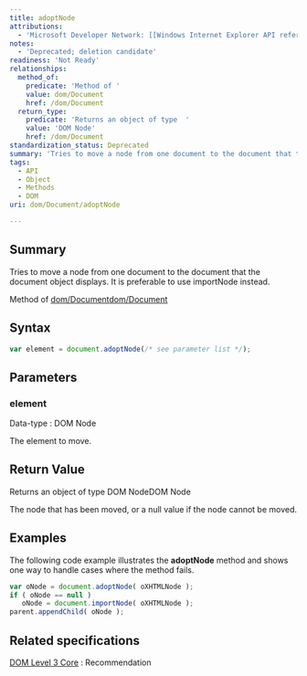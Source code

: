 ```yaml
---
title: adoptNode
attributions:
  - 'Microsoft Developer Network: [[Windows Internet Explorer API reference](http://msdn.microsoft.com/en-us/library/ie/hh828809%28v=vs.85%29.aspx) Article]'
notes:
  - 'Deprecated; deletion candidate'
readiness: 'Not Ready'
relationships:
  method_of:
    predicate: 'Method of '
    value: dom/Document
    href: /dom/Document
  return_type:
    predicate: 'Returns an object of type  '
    value: 'DOM Node'
    href: /dom/Document
standardization_status: Deprecated
summary: 'Tries to move a node from one document to the document that the document object displays. It is preferable to use importNode instead.'
tags:
  - API
  - Object
  - Methods
  - DOM
uri: dom/Document/adoptNode

---
```

## <span>Summary</span>

Tries to move a node from one document to the document that the document object displays. It is preferable to use importNode instead.

Method of [dom/Document](/dom/Document)[dom/Document](/dom/Document)

## <span>Syntax</span>

``` js
var element = document.adoptNode(/* see parameter list */);
```

## <span>Parameters</span>

### <span>element</span>

 Data-type
:   DOM Node

 The element to move.

## <span>Return Value</span>

Returns an object of type DOM NodeDOM Node

The node that has been moved, or a null value if the node cannot be moved.

## <span>Examples</span>

The following code example illustrates the **adoptNode** method and shows one way to handle cases where the method fails.

``` js
var oNode = document.adoptNode( oXHTMLNode );
if ( oNode == null )
   oNode = document.importNode( oXHTMLNode );
parent.appendChild( oNode );
```

## <span>Related specifications</span>

[DOM Level 3 Core](http://www.w3.org/TR/DOM-Level-3-Core/)
:   Recommendation
